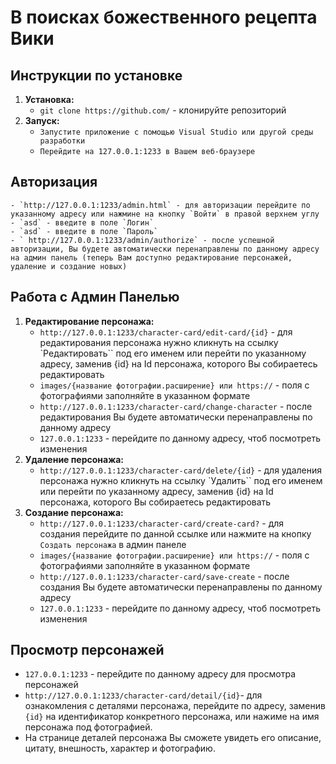 # В поисках божественного рецепта Вики

## Инструкции по установке 
1. **Установка:**
    - `git clone https://github.com/` - клонируйте репозиторий
2. **Запуск:**  
    - `Запустите приложение с помощью Visual Studio или другой среды разработки`
    - `Перейдите на 127.0.0.1:1233 в Вашем веб-браузере`
## Авторизация    
    - `http://127.0.0.1:1233/admin.html` - для авторизации перейдите по указанному адресу или нажмине на кнопку `Войти` в правой верхнем углу
    - `asd` - введите в поле `Логин`
    - `asd` - введите в поле `Пароль`
    - ` http://127.0.0.1:1233/admin/authorize` - после успешной авторизации, Вы будете автоматически перенаправлены по данному адресу на админ панель (теперь Вам доступно редактирование персонажей, удаление и создание новых)

## Работа с Админ Панелью    
1. **Редактирование персонажа:**
    - `http://127.0.0.1:1233/character-card/edit-card/{id}` - для редактирования персонажа нужно кликнуть на ссылку `Редактировать`` под его именем или перейти по указанному адресу, заменив {id} на Id персонажа, которого Вы собираетесь редактировать
    - `images/{название фотографии.расширение} или https://` - поля с фотографиями заполняйте в указанном формате
    - `http://127.0.0.1:1233/character-card/change-character` - после редактирования Вы будете автоматически перенаправлены по данному адресу
    - `127.0.0.1:1233` -  перейдите по данному адресу, чтоб посмотреть изменения
2. **Удаление персонажа:**
    - `http://127.0.0.1:1233/character-card/delete/{id}` - для удаления персонажа нужно кликнуть на ссылку `Удалить`` под его именем или перейти по указанному адресу,   заменив {id} на Id персонажа, которого Вы собираетесь редактировать
3. **Создание персонажа:**
    - `http://127.0.0.1:1233/character-card/create-card?` - для создания перейдите по данной ссылке или нажмите на кнопку `Создать персонажа` в админ панеле
    - `images/{название фотографии.расширение} или https://` - поля с фотографиями заполняйте в указанном формате
    - `http://127.0.0.1:1233/character-card/save-create` - после создания Вы будете автоматически перенаправлены по данному адресу
    - `127.0.0.1:1233` -  перейдите по данному адресу, чтоб посмотреть изменения
## Просмотр персонажей
- `127.0.0.1:1233` - перейдите по данному адресу для просмотра персонажей
- `http://127.0.0.1:1233/character-card/detail/{id}`- для ознакомления с деталями персонажа, перейдите по адресу, заменив `{id}` на идентификатор конкретного персонажа, или нажиме на имя персонажа под фотографией.
- На странице деталей персонажа Вы сможете увидеть его описание, цитату, внешность, характер и фотографию.

